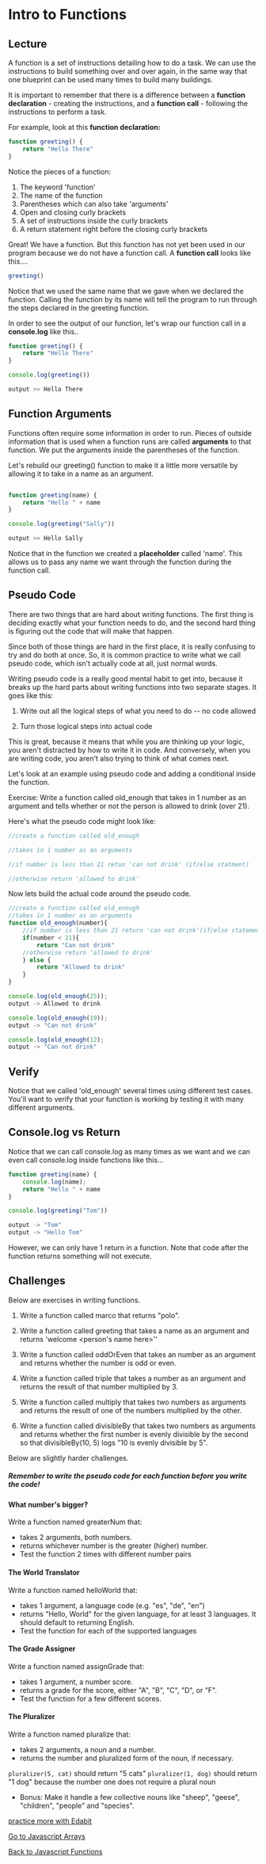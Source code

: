 
# Intro to Functions
## Lecture
A function is a set of instructions detailing how to do a task. We can use the instructions to build something over and over again, in the same way that one blueprint can be used many times to build many buildings.

It is important to remember that there is a difference between a **function declaration** - creating the instructions, and a **function call** - following the instructions to perform a task.


For example, look at this **function declaration:**

```JavaScript
function greeting() {
    return "Hello There"
}
````

Notice the pieces of a function:

1.  The keyword 'function'
2.  The name of the function
3.  Parentheses which can also take 'arguments'
4.  Open and closing curly brackets
5.  A set of instructions inside the curly brackets
6.  A return statement right before the closing curly brackets


Great! We have a function. But this function has not yet been used in our program because we do not have a function call.  A **function call** looks like this....
```javascript
greeting()
```
 Notice that we used the same name that we gave when we declared the function. Calling the function by its name will tell the program to run through the steps declared in the greeting function.

In order to see the output of our function, let's wrap our function call in a **console.log** like this..


```JavaScript
function greeting() {
    return "Hello There"
}

console.log(greeting())

output >> Hello There

```


## Function Arguments

Functions often require some information in order to run. Pieces of outside information that is used when a function runs are called **arguments** to that function.  We put the arguments inside the parentheses of the function.

Let's rebuild our greeting() function to make it a little more versatile by allowing it to take in a name as an argument.  

```JavaScript

function greeting(name) {
    return "Hello " + name
}

console.log(greeting("Sally"))

output >> Hello Sally

```

Notice that in the function we created a **placeholder** called 'name'. This allows us to pass any name we want through the function during the function call.  


## Pseudo Code

There are two things that are hard about writing functions. The first thing is deciding exactly what your function needs to do, and the second hard thing is figuring out the code that will make that happen.

Since both of those things are hard in the first place, it is really confusing to try and do both at once. So, it is common practice to write what we call pseudo code, which isn't actually code at all, just normal words.

Writing pseudo code is a really good mental habit to get into, because it breaks up the hard parts about writing functions into two separate stages. It goes like this:


1. Write out all the logical steps of what you need to do -- no code allowed

2. Turn those logical steps into actual code

This is great, because it means that while you are thinking up your logic, you aren't distracted by how to write it in code. And conversely, when you are writing code, you aren't also trying to think of what comes next.



Let's look at an example using pseudo code and adding a conditional inside the function.

Exercise: Write a function called old_enough that takes in 1 number as an argument and tells whether or not the person is allowed to drink (over 21).  

Here's what the pseudo code might look like:
```Javascript
//create a function called old_enough

//takes in 1 number as an arguments

//if number is less than 21 retun 'can not drink' (if/else statment)

//otherwise return 'allowed to drink'
```
Now lets build the actual code around the pseudo code.

```JavaScript
//create a function called old_enough
//takes in 1 number as an arguments
function old_enough(number){
    //if number is less than 21 return 'can not drink'(if/else statement)
    if(number < 21){
        return "Can not drink"
    //otherwise return 'allowed to drink'
    } else {
        return "Allowed to drink"
    }
}

console.log(old_enough(25));
output -> Allowed to drink

console.log(old_enough(19));
output -> "Can not drink"

console.log(old_enough(12);
output -> "Can not drink"

```


## Verify

Notice that we called 'old_enough' several times using different test cases.  You'll want to verify that your function is working by testing it with many different arguments.  

## Console.log  vs  Return
Notice that we can call console.log as many times as we want and we can even call console.log inside functions like this...

```JavaScript
function greeting(name) {
    console.log(name);
    return "Hello " + name
}

console.log(greeting("Tom"))

output -> "Tom"
output -> "Hello Tom"

```
However, we can only have 1 return in a function.  Note that code after the function returns something will not execute.



## Challenges


Below are exercises in writing functions.

1.  Write a function called marco that returns "polo".

2.  Write a function called greeting that takes a name as an argument and returns 'welcome <person's name here>''

3.  Write a function called oddOrEven that takes an number as an argument and returns whether the number is odd or even.

4.  Write a function called triple that takes a number as an argument and returns the result of that number multiplied by 3.

5.  Write a function called multiply that takes two numbers as arguments and returns the result of one of the numbers multiplied by the other.

6.  Write a function called divisibleBy that takes two numbers as arguments and returns whether the first number is evenly divisible by the second so that divisibleBy(10, 5) logs "10 is evenly divisible by 5".

Below are slightly harder challenges.  
##### Remember to write the pseudo code for each function before you write the code!

#### What number's bigger?

Write a function named greaterNum that:
* takes 2 arguments, both numbers.
* returns whichever number is the greater (higher) number.
* Test the function 2 times with different number pairs


#### The World Translator

Write a function named helloWorld that:
* takes 1 argument, a language code (e.g. "es", "de", "en")
* returns "Hello, World" for the given language, for at least 3 languages. It should default to returning English.
* Test the function for each of the supported languages

#### The Grade Assigner

Write a function named assignGrade that:
* takes 1 argument, a number score.
* returns a grade for the score, either "A", "B", "C", "D", or "F".
* Test the function for a few different scores.

#### The Pluralizer

Write a function named pluralize that:
* takes 2 arguments, a noun and a number.
* returns the number and pluralized form of the noun, if necessary.

``` pluralizer(5, cat) ``` should return "5 cats"
``` pluralizer(1, dog) ``` should return "1 dog" because the number one does not require a plural noun

* Bonus: Make it handle a few collective nouns like "sheep", "geese", "children", "people" and "species".

[practice more with Edabit](https://edabit.com/challenges/javascript)

[Go to Javascript Arrays](./04js_arrays.md)


[Back to Javascript Functions](./02js_conditions.md)
